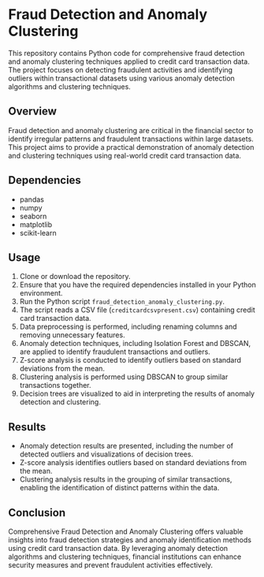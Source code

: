 # Fraud Detection and Anomaly Clustering

This repository contains Python code for comprehensive fraud detection and anomaly clustering techniques applied to credit card transaction data. The project focuses on detecting fraudulent activities and identifying outliers within transactional datasets using various anomaly detection algorithms and clustering techniques.

## Overview

Fraud detection and anomaly clustering are critical in the financial sector to identify irregular patterns and fraudulent transactions within large datasets. This project aims to provide a practical demonstration of anomaly detection and clustering techniques using real-world credit card transaction data.

## Dependencies

- pandas
- numpy
- seaborn
- matplotlib
- scikit-learn

## Usage

1. Clone or download the repository.
2. Ensure that you have the required dependencies installed in your Python environment.
3. Run the Python script `fraud_detection_anomaly_clustering.py`.
4. The script reads a CSV file (`creditcardcsvpresent.csv`) containing credit card transaction data.
5. Data preprocessing is performed, including renaming columns and removing unnecessary features.
6. Anomaly detection techniques, including Isolation Forest and DBSCAN, are applied to identify fraudulent transactions and outliers.
7. Z-score analysis is conducted to identify outliers based on standard deviations from the mean.
8. Clustering analysis is performed using DBSCAN to group similar transactions together.
9. Decision trees are visualized to aid in interpreting the results of anomaly detection and clustering.

## Results

- Anomaly detection results are presented, including the number of detected outliers and visualizations of decision trees.
- Z-score analysis identifies outliers based on standard deviations from the mean.
- Clustering analysis results in the grouping of similar transactions, enabling the identification of distinct patterns within the data.

## Conclusion

Comprehensive Fraud Detection and Anomaly Clustering offers valuable insights into fraud detection strategies and anomaly identification methods using credit card transaction data. By leveraging anomaly detection algorithms and clustering techniques, financial institutions can enhance security measures and prevent fraudulent activities effectively.

